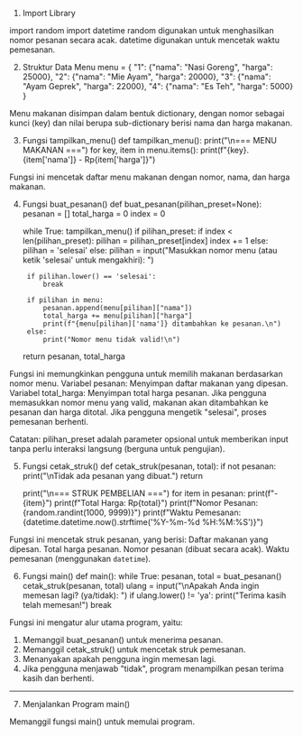 1. Import Library

import random
import datetime
random digunakan untuk menghasilkan nomor pesanan secara acak.
datetime digunakan untuk mencetak waktu pemesanan.

2. Struktur Data Menu
menu = {
    "1": {"nama": "Nasi Goreng", "harga": 25000},
    "2": {"nama": "Mie Ayam", "harga": 20000},
    "3": {"nama": "Ayam Geprek", "harga": 22000},
    "4": {"nama": "Es Teh", "harga": 5000}
}

Menu makanan disimpan dalam bentuk dictionary, dengan nomor sebagai kunci (key) dan nilai berupa sub-dictionary berisi nama dan harga makanan.


3. Fungsi tampilkan_menu()
def tampilkan_menu():
    print("\n=== MENU MAKANAN ===")
    for key, item in menu.items():
        print(f"{key}. {item['nama']} - Rp{item['harga']}")

Fungsi ini mencetak daftar menu makanan dengan nomor, nama, dan harga makanan.

4. Fungsi buat_pesanan()
def buat_pesanan(pilihan_preset=None):
    pesanan = []
    total_harga = 0
    index = 0
    
    while True:
        tampilkan_menu()
        if pilihan_preset:
            if index < len(pilihan_preset):
                pilihan = pilihan_preset[index]
                index += 1
            else:
                pilihan = 'selesai'
        else:
            pilihan = input("Masukkan nomor menu (atau ketik 'selesai' untuk mengakhiri): ")
        
        if pilihan.lower() == 'selesai':
            break
        
        if pilihan in menu:
            pesanan.append(menu[pilihan]["nama"])
            total_harga += menu[pilihan]["harga"]
            print(f"{menu[pilihan]['nama']} ditambahkan ke pesanan.\n")
        else:
            print("Nomor menu tidak valid!\n")
    
    return pesanan, total_harga

Fungsi ini memungkinkan pengguna untuk memilih makanan berdasarkan nomor menu.
Variabel pesanan: Menyimpan daftar makanan yang dipesan.
Variabel total_harga: Menyimpan total harga pesanan.
Jika pengguna memasukkan nomor menu yang valid, makanan akan ditambahkan ke pesanan dan harga ditotal.
Jika pengguna mengetik "selesai", proses pemesanan berhenti.

Catatan:
pilihan_preset adalah parameter opsional untuk memberikan input tanpa perlu interaksi langsung (berguna untuk pengujian).

5. Fungsi cetak_struk()
def cetak_struk(pesanan, total):
    if not pesanan:
        print("\nTidak ada pesanan yang dibuat.")
        return
    
    print("\n=== STRUK PEMBELIAN ===")
    for item in pesanan:
        print(f"- {item}")
    print(f"Total Harga: Rp{total}")
    print(f"Nomor Pesanan: {random.randint(1000, 9999)}")
    print(f"Waktu Pemesanan: {datetime.datetime.now().strftime('%Y-%m-%d %H:%M:%S')}")

Fungsi ini mencetak struk pesanan, yang berisi:
Daftar makanan yang dipesan.
Total harga pesanan.
Nomor pesanan (dibuat secara acak).
Waktu pemesanan (menggunakan `datetime`).


6. Fungsi main()
def main():
    while True:
        pesanan, total = buat_pesanan()
        cetak_struk(pesanan, total)
        ulang = input("\nApakah Anda ingin memesan lagi? (ya/tidak): ")
        if ulang.lower() != 'ya':
            print("Terima kasih telah memesan!")
            break

Fungsi ini mengatur alur utama program, yaitu:
  1. Memanggil buat_pesanan() untuk menerima pesanan.
  2. Memanggil cetak_struk() untuk mencetak struk pemesanan.
  3. Menanyakan apakah pengguna ingin memesan lagi.
  4. Jika pengguna menjawab "tidak", program menampilkan pesan terima kasih dan berhenti.

---

7. Menjalankan Program
main()

Memanggil fungsi main() untuk memulai program.
